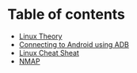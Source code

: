 # Table of contents

* [Linux Theory](README.md)
* [Connecting to Android using ADB](<README (1).md>)
* [Linux Cheat Sheat](linux-cheat-sheat.md)
* [NMAP](nmap.md)
